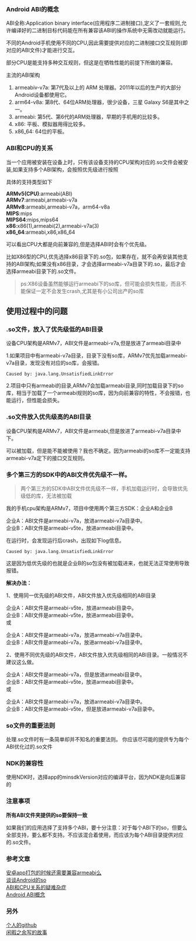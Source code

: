 ### Android ABI的概念 ###

ABI全称:Application binary interface(应用程序二进制接口),定义了一套规则,允许编译好的二进制目标代码能在所有兼容该ABI的操作系统中无需改动就能运行。

不同的Android手机使用不同的CPU,因此需要提供对应的二进制接口交互规则(即对应的ABI文件)才能进行交互。

部分CPU是能支持多种交互规则，但这是在牺牲性能的前提下所做的兼容。

主流的ABI架构

1. armeabiv-v7a: 第7代及以上的 ARM 处理器。2011年以后的生产的大部分Android设备都使用它。 
2. arm64-v8a: 第8代、64位ARM处理器，很少设备，三星 Galaxy S6是其中之一。 
3. armeabi: 第5代、第6代的ARM处理器，早期的手机用的比较多。 
4. x86: 平板、模拟器用得比较多。 
5. x86_64: 64位的平板。 

### ABI和CPU的关系 ###

当一个应用被安装在设备上时，只有该设备支持的CPU架构对应的.so文件会被安装,如果支持多个ABI架构，会按照优先级进行按照

具体的支持类型如下

**ARMv5(CPU)**:armeabi(ABI)  
**ARMv7**:armeabi,armeabi-v7a  
**ARMv8**:armeabi,armeabi-v7a，arm64-v8a	  
**MIPS**:mips  
**MIPS64**:mips,mips64  
**x86**:x86(1),armeabi(2),armeabi-v7a(3)  
**x86_64**:armeabi,x86,x86_64  

可以看出CPU大都是向前兼容的,但是选择ABI时会有个优先级。

比如X86型的CPU,优先选择x86目录下的.so包，如果存在，就不会再安装其他支持的ABI架构;如果没有x86目录，才会选择armeabi-v7a目录下的.so，最后才会选择armeabi目录下的.so文件。

> ps:X86设备虽然能够运行armeabi下的so库，但可能会损失性能，而且不能保证一定不会发生crash,尤其是有小公司出产的so库

## 使用过程中的问题 ##
### .so文件，放入了优先级低的ABI目录 ###

设备CPU架构是ARMv7，ABI文件是armeabi-v7a,但是放进了armeabi目录中

1.如果项目中有armeabi-v7a目录，目录下没有so库，ARMv7优先加载armeabi-v7a目录，发现没有对应的so库，会报错。

    Caused by: java.lang.UnsatisfiedLinkError

2.项目中只有armeabi的目录,ARMv7会加载armeabi目录,同时加载目录下的so库，相当于加载了一个armeabi规则的so库，因为向前兼容的特性，不会报错，也能运行，但性能会损失。

### .so文件放入优先级高的ABI目录 ###

设备CPU架构是ARMv7，ABI文件是armeabi,但是放进了armeabi-v7a目录中下。

可以被加载，但是能不能被使用？我也不确定。因为armeabi的so库不一定能支持armeabi-v7a定下的接口交互规则。

### 多个第三方的SDK中的ABI文件优先级不一样。 ###

> 两个第三方的SDK中ABI文件优先级不一样，手机加载运行时，会导致优先级低的库，无法被加载

我的手机cpu架构是ARMv7，项目中使用两个第三方SDK：企业A和企业B

企业A：ABI文件是armeabi-v7a，放进armeabi-v7a目录中。   
企业B：ABI文件是armeabi-v5te，放进armeabi目录中。

在运行时，会发现运行后crash，出现如下log信息。

	Caused by: java.lang.UnsatisfiedLinkError
这是因为低优先级的也就是企业B的so包没有被加载进来，也就无法正常使用导致报错。

**解决办法：**

1、使用同一优先级的ABI文件，ABI文件放入优先级相同的ABI目录

企业A：ABI文件是armeabi-v5te，放进armeabi目录中。   
企业B：ABI文件是armeabi-v5te，放进armeabi目录中。   
或 

企业A：ABI文件是armeabi-v7a，放进armeabi-v7a目录中。   
企业B：ABI文件是armeabi-v7a，放进armeabi-v7a目录中。  

2、使用不同优先级的ABI文件，ABI文件放入优先级相同的ABI目录。一般情况不建议这么做。

企业A：ABI文件是armeabi-v7a，但是放进armeabi目录中。   
企业B：ABI文件是armeabi-v5te，放进armeabi目录中。    
或 

企业A：ABI文件是armeabi-v7a，放进armeabi-v7a目录中。   
企业B：ABI文件是armeabi-v5te，但是放进armeabi-v7a目录中。

### so文件的重要法则 ###

处理.so文件时有一条简单却并不知名的重要法则。
你应该尽可能的提供专为每个ABI优化过的.so文件

### NDK的兼容性 ###
使用NDK时，选择app的minsdkVersion对应的编译平台，因为NDK是向后兼容的

### 注意事项 ###
**所有ABI文件夹提供的so要保持一致**

如果我们的应用选择了支持多个ABI，要十分注意：对于每个ABI下的so，但要么全部支持，要么都不支持。不应该混合着使用，而应该为每个ABI目录提供对应的.so文件。

### 参考文章 ###

[安卓app打包的时候还需要兼容armeabi么](https://www.zhihu.com/question/57467260)  
[谈谈Android的so](http://allenfeng.com/2016/11/06/what-you-should-know-about-android-abi-and-so/)  
[ABI和CPU关系的疑难杂症](http://blog.csdn.net/xx326664162/article/details/51167849)  
[Android ABI概念](http://m.blog.csdn.net/stupid56862/article/details/72617065)

### 另外 ###

[个人的github](https://github.com/niknowzcd/AndroidNote)  
[闲暇之余写的故事](https://book.qidian.com/info/1011888583)
